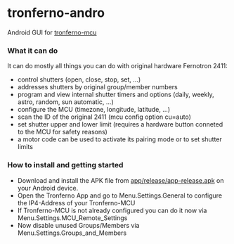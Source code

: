 # tronferno-andro
Android GUI for [tronferno-mcu](https://github.com/zwiebert/tronferno-mcu)


### What it can do

It can do mostly all things you can do with original hardware Fernotron 2411:

* control shutters (open, close, stop, set, ...)
* addresses shutters by original group/member numbers
* program and view internal shutter timers and options (daily, weekly, astro, random, sun automatic, ...)
* configure the MCU (timezone, longitude, latitude, ...)
* scan the ID of the original 2411 (mcu config option cu=auto)
* set shutter upper and lower limit (requires a hardware button conneted to the MCU for safety reasons)
* a motor code can be used to activate its pairing mode or to set shutter limits



### How to install and getting started

  * Download and install the APK file from [app/release/app-release.apk](https://github.com/zwiebert/tronferno-andro/blob/master/app/release/app-release.apk) on your Android device.
  * Open the Tronferno App and go to Menu.Settings.General to configure the IP4-Address of your Tronferno-MCU
  * If Tronferno-MCU is not already configured you can do it now via Menu.Settings.MCU_Remote_Settings
  * Now disable unused Groups/Members via Menu.Settings.Groups_and_Members

